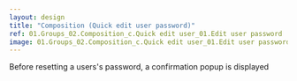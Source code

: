 ```yaml
---
layout: design
title: "Composition (Quick edit user password)"
ref: 01.Groups_02.Composition_c.Quick edit user_01.Edit user password
image: 01.Groups_02.Composition_c.Quick edit user_01.Edit user password.png
---
```


Before resetting a users's password, a confirmation popup is displayed
